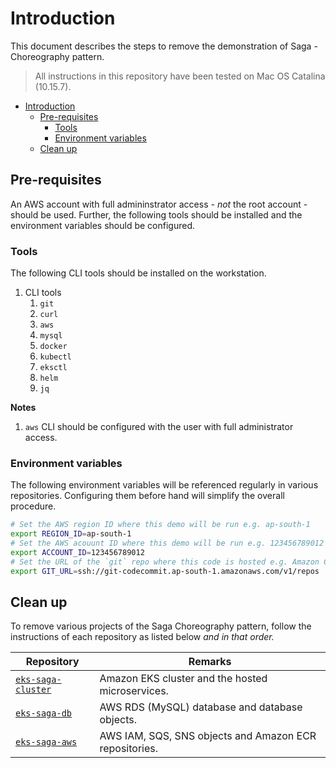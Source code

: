 # Introduction

This document describes the steps to remove the demonstration of Saga - Choreography pattern.

> All instructions in this repository have been tested on Mac OS Catalina (10.15.7).

- [Introduction](#introduction)
  - [Pre-requisites](#pre-requisites)
    - [Tools](#tools)
    - [Environment variables](#environment-variables)
  - [Clean up](#clean-up)

## Pre-requisites

An AWS account with full admininstrator access - _not_ the root account - should be used. Further, the following tools should be installed and the environment variables should be configured.

### Tools

The following CLI tools should be installed on the workstation.

1. CLI tools
   1. `git`
   2. `curl`
   3. `aws`
   4. `mysql`
   5. `docker`
   6. `kubectl`
   7. `eksctl`
   8. `helm`
   9. `jq`

**Notes**

1. `aws` CLI should be configured with the user with full administrator access.

### Environment variables

The following environment variables will be referenced regularly in various repositories. Configuring them before hand will simplify the overall procedure.

```bash
# Set the AWS region ID where this demo will be run e.g. ap-south-1
export REGION_ID=ap-south-1
# Set the AWS acouunt ID where this demo will be run e.g. 123456789012
export ACCOUNT_ID=123456789012
# Set the URL of the `git` repo where this code is hosted e.g. Amazon Code Commit
export GIT_URL=ssh://git-codecommit.ap-south-1.amazonaws.com/v1/repos
```

## Clean up

To remove various projects of the Saga Choreography pattern, follow the instructions of each repository as listed below _and in that order._

| Repository                                                             | Remarks                                                |
| ---------------------------------------------------------------------- | ------------------------------------------------------ |
| [`eks-saga-cluster`](https://gitlab.aws.dev/eks-saga/eks-saga-cluster) | Amazon EKS cluster and the hosted microservices.       |
| [`eks-saga-db`](https://gitlab.aws.dev/eks-saga/eks-saga-db)           | AWS RDS (MySQL) database and database objects.         |
| [`eks-saga-aws`](https://gitlab.aws.dev/eks-saga/eks-saga-aws)         | AWS IAM, SQS, SNS objects and Amazon ECR repositories. |
